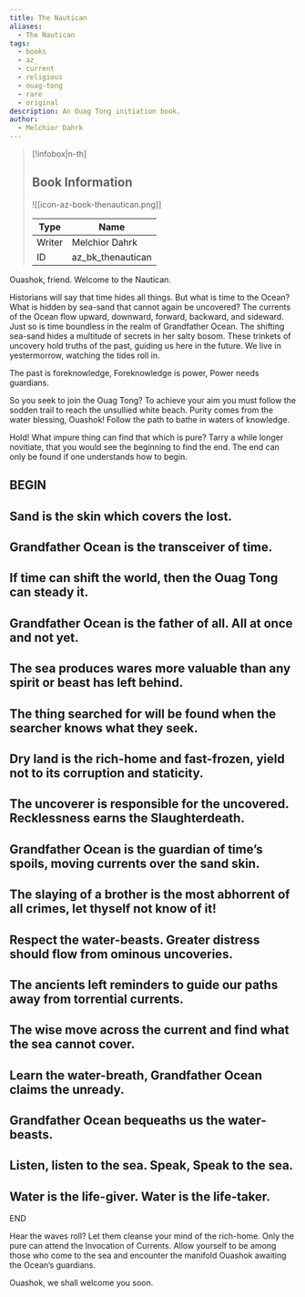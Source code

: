 ```yaml
---
title: The Nautican
aliases:
  - The Nautican
tags:
  - books
  - az_
  - current
  - religious
  - ouag-tong
  - rare
  - original
description: An Ouag Tong initiation book.
author:
  - Melchior Dahrk
---
```

> [!infobox|n-th]
> 
> ## Book Information
> 
> ![[icon-az-book-thenautican.png]]
> 
> | Type | Name |
> | --- | --- |
> | Writer | Melchior Dahrk |
> | ID | az_bk_thenautican |

Ouashok, friend. Welcome to the Nautican.

Historians will say that time hides all things. But what is time to the Ocean? What is hidden by sea-sand that cannot again be uncovered? The currents of the Ocean flow upward, downward, forward, backward, and sideward. Just so is time boundless in the realm of Grandfather Ocean. The shifting sea-sand hides a multitude of secrets in her salty bosom. These trinkets of uncovery hold truths of the past, guiding us here in the future. We live in yestermorrow, watching the tides roll in.

The past is foreknowledge,
Foreknowledge is power,
Power needs guardians.

So you seek to join the Ouag Tong? To achieve your aim you must follow the sodden trail to reach the unsullied white beach. Purity comes from the water blessing, Ouashok! Follow the path to bathe in waters of knowledge.

Hold! What impure thing can find that which is pure? Tarry a while longer novitiate, that you would see the beginning to find the end. The end can only be found if one understands how to begin.

BEGIN
-
Sand is the skin which covers the lost.
-
Grandfather Ocean is the transceiver of time.
-
If time can shift the world, then the Ouag Tong can steady it.
-
Grandfather Ocean is the father of all. All at once and not yet.
-
The sea produces wares more valuable than any spirit or beast has left behind.
-
The thing searched for will be found when the searcher knows what they seek.
-
Dry land is the rich-home and fast-frozen, yield not to its corruption and staticity.
-
The uncoverer is responsible for the uncovered. Recklessness earns the Slaughterdeath.
-
Grandfather Ocean is the guardian of time’s spoils, moving currents over the sand skin.
-
The slaying of a brother is the most abhorrent of all crimes, let thyself not know of it!
-
Respect the water-beasts. Greater distress should flow from ominous uncoveries.
-
The ancients left reminders to guide our paths away from torrential currents.
-
The wise move across the current and find what the sea cannot cover.
-
Learn the water-breath, Grandfather Ocean claims the unready.
-
Grandfather Ocean bequeaths us the water-beasts.
-
Listen, listen to the sea. Speak, Speak to the sea.
-
Water is the life-giver. Water is the life-taker.
-
END

Hear the waves roll? Let them cleanse your mind of the rich-home. Only the pure can attend the Invocation of Currents. Allow yourself to be among those who come to the sea and encounter the manifold Ouashok awaiting the Ocean’s guardians.

Ouashok, we shall welcome you soon.